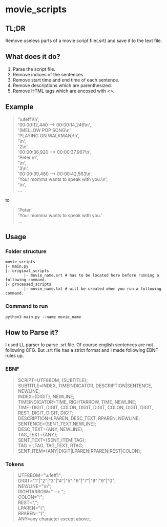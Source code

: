 # movie_scripts

## TL;DR
Remove useless parts of a movie script file(.srt) and save it to the text file.

## What does it do?
1. Parse the script file.
1. Remove indices of the sentences.
1. Remove start time and end time of each sentence.
1. Remove descriptions which are parenthesized.
1. Remove HTML tags which are encosed with <>.


## Example
>  '\ufeff1\n',   
 '00:00:12,440 --> 00:00:14,249\n',   
 '(MELLOW POP SONG\n',   
 'PLAYING ON WALKMAN)\n',   
 '\n',   
 '2\n',   
 '00:00:36,920 --> 00:00:37,967\n',   
 'Peter.\n',   
 '\n',   
 '3\n',   
 '00:00:39,480 --> 00:00:42,563\n',   
 'Your momma wants to speak with you.\n',   
 '\n',    
 ...   
    
to   

>  'Peter.'    
 'Your momma wants to speak with you.'   
 ...   
    
## Usage
### Folder structure
```
movie_scripts    
|- main.py   
|- original_scripts   
        |- movie_name.srt # has to be located here before running a following command.   
|- processed_scripts   
        |- movie_name.txt # will be created when you run a following command.   
```
### Command to run
```
python3 main.py --name movie_name
```

## How to Parse it?
I used LL parser to parse .srt file. 
Of course english sentences are not following CFG.
But .srt file has a strict format and i made following EBNF rules up.

### EBNF

> SCRIPT=UTF8BOM, {SUBTITLE};   
SUBTITLE=INDEX, TIMEINDICATOR, DESCRIPTION|SENTENCE, NEWLINE;   
INDEX={DIGIT}, NEWLINE;   
TIMEINDICATOR=TIME, RIGHTARROW, TIME, NEWLINE;   
TIME=DIGIT, DIGIT, COLON, DIGIT, DIGIT, COLON, DIGIT, DIGIT, REST, DIGIT, DIGIT, DIGIT;   
DESCRIPTION=LPAREN, DESC_TEXT, RPAREN, NEWLINE;   
SENTENCE={SENT_TEXT,NEWLINE};   
DESC_TEXT={ANY, NEWLINE};   
TAG_TEXT={ANY};   
SENT_TEXT={SENT_ITEM|TAG};   
TAG = LTAG, TAG_TEXT, RTAG;   
SENT_ITEM={ANY|DIGIT|LPAREN|RPAREN|REST|COLON};   
   
### Tokens   

> UTF8BOM="\ufeff1";   
DIGIT="1"|"2"|"3"|"4"|"5"|"6"|"7"|"8"|"9"|"0";   
NEWLINE="\n";   
RIGHTARROW=" --> ";   
COLON=":";   
REST=",";   
LPAREN="(";   
RPAREN=")";   
ANY=any character except above.;   





 
 
